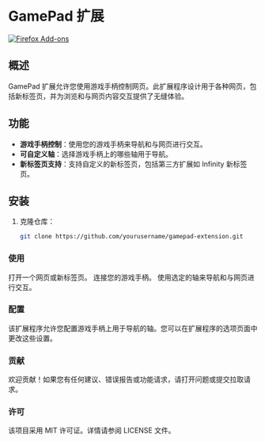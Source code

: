 # GamePad 扩展
<a rel="noreferrer noopener" href="https://addons.mozilla.org/firefox/addon/gamepad-input"><img alt="Firefox Add-ons" src="https://img.shields.io/badge/Firefox-141e24.svg?&style=for-the-badge&logo=firefox-browser&logoColor=white"></a>
## 概述
GamePad 扩展允许您使用游戏手柄控制网页。此扩展程序设计用于各种网页，包括新标签页，并为浏览和与网页内容交互提供了无缝体验。

## 功能
- **游戏手柄控制**：使用您的游戏手柄来导航和与网页进行交互。
- **可自定义轴**：选择游戏手柄上的哪些轴用于导航。
- **新标签页支持**：支持自定义的新标签页，包括第三方扩展如 Infinity 新标签页。

## 安装
1. 克隆仓库：
   ```sh
   git clone https://github.com/yourusername/gamepad-extension.git
   ```
  ### 使用
   打开一个网页或新标签页。
   连接您的游戏手柄。
   使用选定的轴来导航和与网页进行交互。
  ### 配置
   该扩展程序允许您配置游戏手柄上用于导航的轴。您可以在扩展程序的选项页面中更改这些设置。
  ### 贡献
   欢迎贡献！如果您有任何建议、错误报告或功能请求，请打开问题或提交拉取请求。
   
  ### 许可
   该项目采用 MIT 许可证。详情请参阅 LICENSE 文件。

